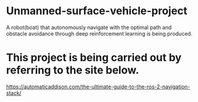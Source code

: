 # Unmanned-surface-vehicle-project
A robot(boat) that autonomously navigate with the optimal path and obstacle avoidance through deep reinforcement learning is being produced.

# This project is being carried out by referring to the site below.
https://automaticaddison.com/the-ultimate-guide-to-the-ros-2-navigation-stack/
